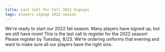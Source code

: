 ```yaml
---
title: Last Call for Fall 2022 Signups
tags: players signup 2022-season
---
```


We're ready to start our 2022 fall season. Many players have signed up,
but we still have room! This is the last call to register for the 2022
season! Please register by Tuesday, 8/23. We're ordering uniforms that
evening and want to make sure all our players have the right size.
